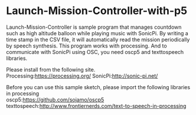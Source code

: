 # Launch-Mission-Controller-with-p5

Launch-Mission-Controller is sample program that manages countdown such as high altitude balloon while playing music with SonicPi.
By writing a time stamp in the CSV file, it will automatically read the mission periodically by speech synthesis.
This program works with processing. And to communicate with SonicPi using OSC, you need oscp5 and texttospeech libraries.

Please install from the following site.</br>
Processing:https://processing.org/
SonicPi:http://sonic-pi.net/

Before you can use this sample sketch, please import the following libraries in processing</br>
oscp5:https://github.com/sojamo/oscp5
texttospeech:http://www.frontiernerds.com/text-to-speech-in-processing

